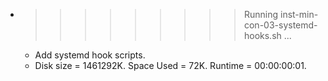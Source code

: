 * >>>>>>>>> Running inst-min-con-03-systemd-hooks.sh ...
  * Add systemd hook scripts.
  * Disk size = 1461292K. Space Used = 72K. Runtime = 00:00:00:01.

